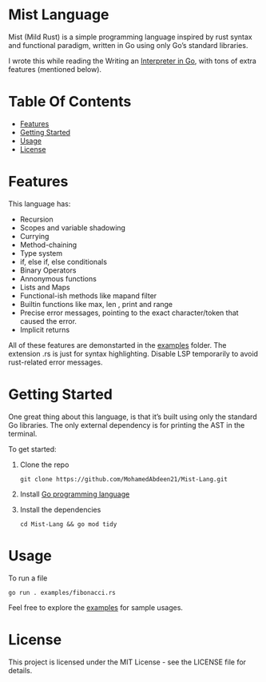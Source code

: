 ﻿# Mist Language

Mist (Mild Rust) is a simple programming language inspired by rust syntax and functional paradigm, written in Go using only Go’s standard libraries.

I wrote this while reading the Writing an [Interpreter in Go](https://interpreterbook.com), with tons of extra features (mentioned below).

# Table Of Contents

- [Features](#features)
- [Getting Started](#getting-started)
- [Usage](#usage)
- [License](#license)

# Features

This language has:

- Recursion
- Scopes and variable shadowing
- Currying
- Method-chaining
- Type system
- if, else if, else conditionals
- Binary Operators
- Annonymous functions
- Lists and Maps
- Functional-ish methods like mapand filter
- Builtin functions like max, len , print and range
- Precise error messages, pointing to the exact character/token that caused the error.
- Implicit returns

All of these features are demonstarted in the [examples](https://github.com/MohamedAbdeen21/Mist-Lang/tree/master/examples) folder. The extension .rs is just for syntax highlighting. Disable LSP temporarily to avoid rust-related error messages.

# Getting Started

One great thing about this language, is that it’s built using only the standard Go libraries. The only external dependency is for printing the AST in the terminal.

To get started:

1. Clone the repo 

    ```console
    git clone https://github.com/MohamedAbdeen21/Mist-Lang.git
    ```

2. Install [Go programming language](https://go.dev/doc/install)

3. Install the dependencies 

    ```cosnole
    cd Mist-Lang && go mod tidy
    ```

# Usage

To run a file

```
go run . examples/fibonacci.rs
```

Feel free to explore the [examples](https://github.com/MohamedAbdeen21/Mist-Lang/tree/master/examples) for sample usages.


# License

This project is licensed under the MIT License - see the LICENSE file for details.
